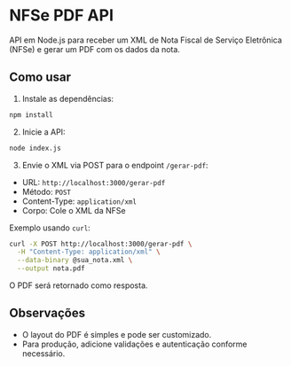 # NFSe PDF API

API em Node.js para receber um XML de Nota Fiscal de Serviço Eletrônica (NFSe) e gerar um PDF com os dados da nota.

## Como usar

1. Instale as dependências:

```bash
npm install
```

2. Inicie a API:

```bash
node index.js
```

3. Envie o XML via POST para o endpoint `/gerar-pdf`:

- URL: `http://localhost:3000/gerar-pdf`
- Método: `POST`
- Content-Type: `application/xml`
- Corpo: Cole o XML da NFSe

Exemplo usando `curl`:

```bash
curl -X POST http://localhost:3000/gerar-pdf \
  -H "Content-Type: application/xml" \
  --data-binary @sua_nota.xml \
  --output nota.pdf
```

O PDF será retornado como resposta.

## Observações
- O layout do PDF é simples e pode ser customizado.
- Para produção, adicione validações e autenticação conforme necessário. 